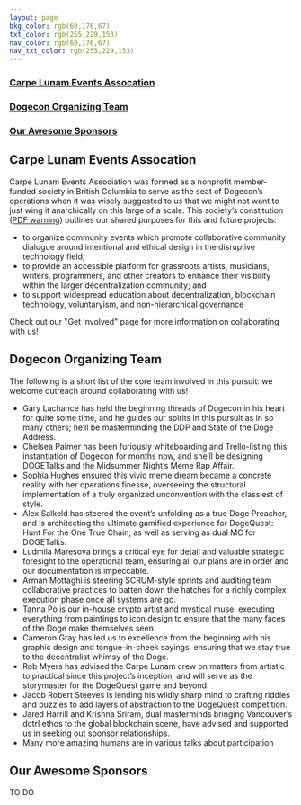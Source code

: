 ```yaml
---
layout: page
bkg_color: rgb(60,176,67)
txt_color: rgb(255,229,153)
nav_color: rgb(60,176,67)
nav_txt_color: rgb(255,229,153)
---
```


### [Carpe Lunam Events Assocation](#lunam)
### [Dogecon Organizing Team](#team)
### [Our Awesome Sponsors](#sponsors)  

<h2 id='lunam'> Carpe Lunam Events Assocation </h2>

Carpe Lunam Events Association was formed as a nonprofit member-funded society in British Columbia to serve as the seat of Dogecon’s operations when it was wisely suggested to us that we might not want to just wing it anarchically on this large of a scale. This society’s constitution ([PDF warning](/images/carpelunamconstitution.pdf)) outlines our shared purposes for this and future projects:
* to organize community events which promote collaborative community dialogue around intentional and ethical design in the disruptive technology field;
* to provide an accessible platform for grassroots artists, musicians, writers, programmers, and other creators to enhance their visibility within the larger decentralization community; and
* to support widespread education about decentralization, blockchain technology, voluntaryism, and non-hierarchical governance

Check out our "Get Involved" page for more information on collaborating with us!

<h2 id='team'> Dogecon Organizing Team </h2>

The following is a short list of the core team involved in this pursuit: we welcome outreach around collaborating with us!
* Gary Lachance has held the beginning threads of Dogecon in his heart for quite some time, and he guides our spirits in this pursuit as in so many others; he’ll be masterminding the DDP and State of the Doge Address.
* Chelsea Palmer has been furiously whiteboarding and Trello-listing this instantiation of Dogecon for months now, and she’ll be designing DOGETalks and the Midsummer Night’s Meme Rap Affair.
* Sophia Hughes ensured this vivid meme dream became a concrete reality with her operations finesse, overseeing the structural implementation of a truly organized unconvention with the classiest of style.
* Alex Salkeld has steered the event’s unfolding as a true Doge Preacher, and is architecting the ultimate gamified experience for DogeQuest: Hunt For the One True Chain, as well as serving as dual MC for DOGETalks.
* Ludmila Maresova brings a critical eye for detail and valuable strategic foresight to the operational team, ensuring all our plans are in order and our documentation is impeccable.
* Arman Mottaghi is steering SCRUM-style sprints and auditing team collaborative practices to batten down the hatches for a richly complex execution phase once all systems are go.
* Tanna Po is our in-house crypto artist and mystical muse, executing everything from paintings to icon design to ensure that the many faces of the Doge make themselves seen.
* Cameron Gray has led us to excellence from the beginning with his graphic design and tongue-in-cheek sayings, ensuring that we stay true to the decentralist whimsy of the Doge.
* Rob Myers has advised the Carpe Lunam crew on matters from artistic to practical since this project’s inception, and will serve as the storymaster for the DogeQuest game and beyond.
* Jacob Robert Steeves is lending his wildly sharp mind to crafting riddles and puzzles to add layers of abstraction to the DogeQuest competition.
* Jared Harrill and Krishna Sriram, dual masterminds bringing Vancouver’s dctrl ethos to the global blockchain scene, have advised and supported us in seeking out sponsor relationships.
* Many more amazing humans are in various talks about participation


<h2 id='sponsors'> Our Awesome Sponsors </h2>

TO DO
